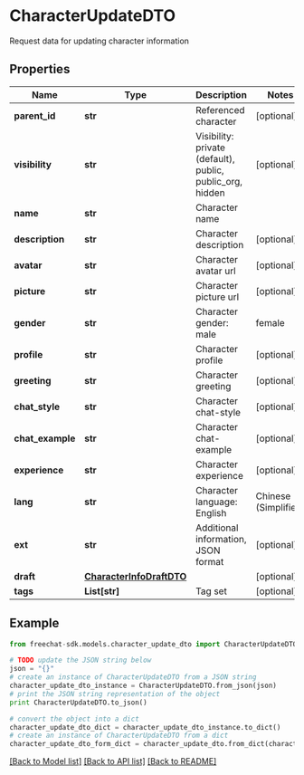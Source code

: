 # CharacterUpdateDTO

Request data for updating character information

## Properties
Name | Type | Description | Notes
------------ | ------------- | ------------- | -------------
**parent_id** | **str** | Referenced character | [optional] 
**visibility** | **str** | Visibility: private (default), public, public_org, hidden | [optional] 
**name** | **str** | Character name | 
**description** | **str** | Character description | [optional] 
**avatar** | **str** | Character avatar url | [optional] 
**picture** | **str** | Character picture url | [optional] 
**gender** | **str** | Character gender: male | female | other | [optional] 
**profile** | **str** | Character profile | [optional] 
**greeting** | **str** | Character greeting | [optional] 
**chat_style** | **str** | Character chat-style | [optional] 
**chat_example** | **str** | Character chat-example | [optional] 
**experience** | **str** | Character experience | [optional] 
**lang** | **str** | Character language: English | Chinese (Simplified) | ... | [optional] 
**ext** | **str** | Additional information, JSON format | [optional] 
**draft** | [**CharacterInfoDraftDTO**](CharacterInfoDraftDTO.md) |  | [optional] 
**tags** | **List[str]** | Tag set | [optional] 

## Example

```python
from freechat-sdk.models.character_update_dto import CharacterUpdateDTO

# TODO update the JSON string below
json = "{}"
# create an instance of CharacterUpdateDTO from a JSON string
character_update_dto_instance = CharacterUpdateDTO.from_json(json)
# print the JSON string representation of the object
print CharacterUpdateDTO.to_json()

# convert the object into a dict
character_update_dto_dict = character_update_dto_instance.to_dict()
# create an instance of CharacterUpdateDTO from a dict
character_update_dto_form_dict = character_update_dto.from_dict(character_update_dto_dict)
```
[[Back to Model list]](../README.md#documentation-for-models) [[Back to API list]](../README.md#documentation-for-api-endpoints) [[Back to README]](../README.md)


